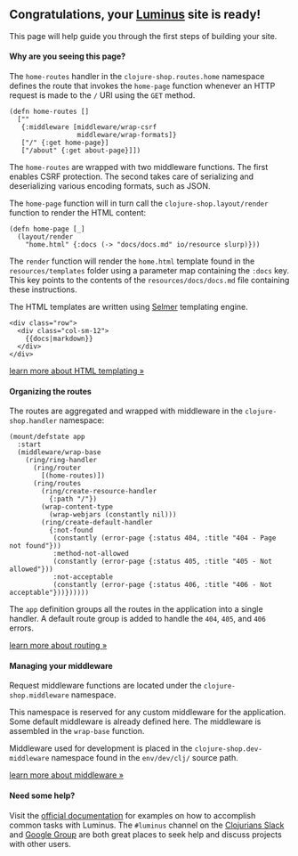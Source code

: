 <h2 class="alert alert-success">Congratulations, your <a class="alert-link" href="http://luminusweb.net">Luminus</a> site is ready!</h2>

This page will help guide you through the first steps of building your site.

#### Why are you seeing this page?

The `home-routes` handler in the `clojure-shop.routes.home` namespace
defines the route that invokes the `home-page` function whenever an HTTP
request is made to the `/` URI using the `GET` method.

```
(defn home-routes []
  [""
   {:middleware [middleware/wrap-csrf
                 middleware/wrap-formats]}
   ["/" {:get home-page}]
   ["/about" {:get about-page}]])
```

The `home-routes` are wrapped with two middleware functions. The first enables CSRF protection.
The second takes care of serializing and deserializing various encoding formats, such as JSON.

The `home-page` function will in turn call the `clojure-shop.layout/render` function
to render the HTML content:

```
(defn home-page [_]
  (layout/render
    "home.html" {:docs (-> "docs/docs.md" io/resource slurp)}))
```

The `render` function will render the `home.html` template found in the `resources/templates`
folder using a parameter map containing the `:docs` key. This key points to the
contents of the `resources/docs/docs.md` file containing these instructions.


The HTML templates are written using [Selmer](https://github.com/yogthos/Selmer) templating engine.


```
<div class="row">
  <div class="col-sm-12">
    {{docs|markdown}}
  </div>
</div>
```

<a class="btn btn-primary" href="http://www.luminusweb.net/docs/html_templating.md">learn more about HTML templating »</a>



#### Organizing the routes

The routes are aggregated and wrapped with middleware in the `clojure-shop.handler` namespace:

```
(mount/defstate app
  :start
  (middleware/wrap-base
    (ring/ring-handler
      (ring/router
        [(home-routes)])
      (ring/routes
        (ring/create-resource-handler
          {:path "/"})
        (wrap-content-type
          (wrap-webjars (constantly nil)))
        (ring/create-default-handler
          {:not-found
           (constantly (error-page {:status 404, :title "404 - Page not found"}))
           :method-not-allowed
           (constantly (error-page {:status 405, :title "405 - Not allowed"}))
           :not-acceptable
           (constantly (error-page {:status 406, :title "406 - Not acceptable"}))})))))
```

The `app` definition groups all the routes in the application into a single handler.
A default route group is added to handle the `404`, `405`, and `406` errors.

<a class="btn btn-primary" href="https://metosin.github.io/reitit/basics">learn more about routing »</a>

#### Managing your middleware

Request middleware functions are located under the `clojure-shop.middleware` namespace.

This namespace is reserved for any custom middleware for the application. Some default middleware is
already defined here. The middleware is assembled in the `wrap-base` function.

Middleware used for development is placed in the `clojure-shop.dev-middleware` namespace found in
the `env/dev/clj/` source path.

<a class="btn btn-primary" href="http://www.luminusweb.net/docs/middleware.md">learn more about middleware »</a>




#### Need some help?

Visit the [official documentation](http://www.luminusweb.net/docs) for examples
on how to accomplish common tasks with Luminus. The `#luminus` channel on the [Clojurians Slack](http://clojurians.net/) and [Google Group](https://groups.google.com/forum/#!forum/luminusweb) are both great places to seek help and discuss projects with other users.
